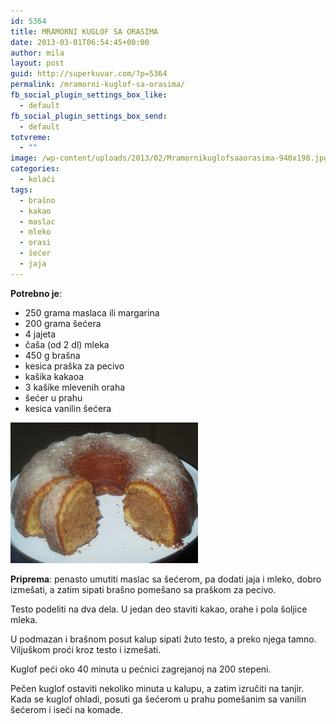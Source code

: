 ```yaml
---
id: 5364
title: MRAMORNI KUGLOF SA ORASIMA
date: 2013-03-01T06:54:45+00:00
author: mila
layout: post
guid: http://superkuvar.com/?p=5364
permalink: /mramorni-kuglof-sa-orasima/
fb_social_plugin_settings_box_like:
  - default
fb_social_plugin_settings_box_send:
  - default
totvreme:
  - ""
image: /wp-content/uploads/2013/02/Mramornikuglofsaaorasima-940x198.jpg
categories:
  - kolači
tags:
  - brašno
  - kakao
  - maslac
  - mleko
  - orasi
  - šećer
  - jaja
---
```

**Potrebno je**:

  * 250 grama maslaca ili margarina
  * 200 grama šećera
  * 4 jajeta
  * čaša (od 2 dl) mleka
  * 450 g brašna
  * kesica praška za pecivo
  * kašika kakaoa
  * 3 kašike mlevenih oraha
  * šećer u prahu
  * kesica vanilin šećera

<img class="alignnone size-medium wp-image-5365" src="/wp-content/uploads/2013/02/Mramornikuglofsaaorasima-300x225.jpg" alt="Mramornikuglofsaaorasima" width="300" height="225" /> 

**Priprema**: penasto umutiti maslac sa šećerom, pa dodati jaja i mleko, dobro izmešati, a zatim sipati brašno pomešano sa praškom za pecivo.

Testo podeliti na dva dela. U jedan deo staviti kakao, orahe i pola šoljice mleka.

U podmazan i brašnom posut kalup sipati žuto testo, a preko njega tamno. Viljuškom proći kroz testo i izmešati.

Kuglof peći oko 40 minuta u pećnici zagrejanoj na 200 stepeni.

Pečen kuglof ostaviti nekoliko minuta u kalupu, a zatim izručiti na tanjir. Kada se kuglof ohladi, posuti ga šećerom u prahu pomešanim sa vanilin šećerom i iseći na komade.